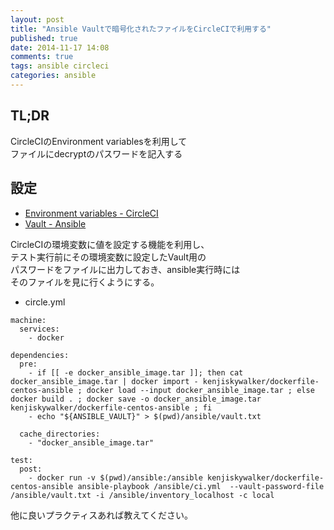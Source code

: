 ```yaml
---
layout: post
title: "Ansible Vaultで暗号化されたファイルをCircleCIで利用する"
published: true
date: 2014-11-17 14:08
comments: true
tags: ansible circleci
categories: ansible
---
```


## TL;DR

CircleCIのEnvironment variablesを利用して  
ファイルにdecryptのパスワードを記入する


## 設定

- [Environment variables - CircleCI](https://circleci.com/docs/environment-variables)
- [Vault - Ansible](http://docs.ansible.com/playbooks_vault.html)


CircleCIの環境変数に値を設定する機能を利用し、  
テスト実行前にその環境変数に設定したVault用の  
パスワードをファイルに出力しておき、ansible実行時には  
そのファイルを見に行くようにする。  

- circle.yml

```
machine:
  services:
    - docker

dependencies:
  pre:
    - if [[ -e docker_ansible_image.tar ]]; then cat docker_ansible_image.tar | docker import - kenjiskywalker/dockerfile-centos-ansible ; docker load --input docker_ansible_image.tar ; else docker build . ; docker save -o docker_ansible_image.tar kenjiskywalker/dockerfile-centos-ansible ; fi
    - echo "${ANSIBLE_VAULT}" > $(pwd)/ansible/vault.txt

  cache_directories:
    - "docker_ansible_image.tar"

test:
  post:
    - docker run -v $(pwd)/ansible:/ansible kenjiskywalker/dockerfile-centos-ansible ansible-playbook /ansible/ci.yml  --vault-password-file /ansible/vault.txt -i /ansible/inventory_localhost -c local
```

他に良いプラクティスあれば教えてください。

